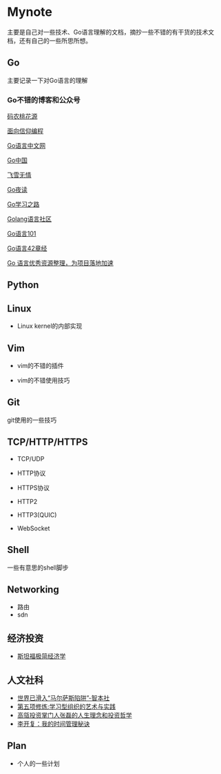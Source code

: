 # Mynote

主要是自己对一些技术、Go语言理解的文档，摘抄一些不错的有干货的技术文档，还有自己的一些所思所想。

## Go

主要记录一下对Go语言的理解

### Go不错的博客和公众号

[码农桃花源](https://qcrao91.gitbook.io/go/)

[面向信仰编程](https://draveness.me/golang/)

[Go语言中文网](https://mp.weixin.qq.com/mp/profile_ext?action=home&__biz=MzAxMTA4Njc0OQ==&scene=124#wechat_redirect)

[Go中国](https://mp.weixin.qq.com/mp/profile_ext?action=home&__biz=MjM5OTcxMzE0MQ==&scene=124#wechat_redirect)

[飞雪无情](https://mp.weixin.qq.com/mp/profile_ext?action=home&__biz=MzI3MjU4Njk3Ng==&scene=124#wechat_redirect)

[Go夜读](https://mp.weixin.qq.com/mp/profile_ext?action=home&__biz=MzAwNTc3OTE5Mg==&scene=124#wechat_redirect)

[Go学习之路](https://github.com/developer-learning/learning-golang)

[Golang语言社区](https://cloud.tencent.com/developer/column/2170)

[Go语言101](https://gfw.go101.org/article/101.html)

[Go语言42章经](https://github.com/ffhelicopter/Go42/blob/master/SUMMARY.md)

[Go 语言优秀资源整理，为项目落地加速](https://shockerli.net/post/go-awesome/)

## Python



## Linux

* Linux kernel的内部实现

    

## Vim

* vim的不错的插件

* vim的不错使用技巧

    

## Git

git使用的一些技巧



## TCP/HTTP/HTTPS

* TCP/UDP
* HTTP协议
* HTTPS协议

* HTTP2
* HTTP3(QUIC)
* WebSocket



## Shell

一些有意思的shell脚步



## Networking

* 路由
* sdn



## 经济投资
* [斯坦福极简经济学](https://github.com/lizj3624/mynote/blob/master/reading-notes/%E8%AF%BB%E3%80%8A%E6%96%AF%E5%9D%A6%E7%A6%8F%E6%9E%81%E7%AE%80%E7%BB%8F%E6%B5%8E%E5%AD%A6%E3%80%8B%E4%B8%80%E4%BA%9B%E6%80%BB%E7%BB%93.md)

## 人文社科

* [世界已滑入“马尔萨斯陷阱”-智本社](https://mp.weixin.qq.com/s/l4vAX3o7HrVQSwjOrRuOYA)
* [第五项修炼:学习型组织的艺术与实践](https://github.com/lizj3624/mynote/blob/master/reading-notes/%E7%AC%AC%E4%BA%94%E9%A1%B9%E4%BF%AE%E7%82%BC%EF%BC%9A%E5%AD%A6%E4%B9%A0%E5%9E%8B%E7%BB%84%E7%BB%87%E7%9A%84%E8%89%BA%E6%9C%AF%E4%B8%8E%E5%AE%9E%E8%B7%B5.md)
* [高瓴投资掌门人张磊的人生理念和投资哲学](https://github.com/lizj3624/mynote/blob/master/reading-notes/%E9%AB%98%E7%93%B4%E6%8A%95%E8%B5%84%E6%8E%8C%E9%97%A8%E4%BA%BA%E5%BC%A0%E7%A3%8A%E7%9A%84%E4%BA%BA%E7%94%9F%E7%90%86%E5%BF%B5%E5%92%8C%E6%8A%95%E8%B5%84%E5%93%B2%E5%AD%A6.md)
* [李开复：我的时间管理秘诀](https://github.com/lizj3624/mynote/blob/master/reading-notes/%E6%9D%8E%E5%BC%80%E5%A4%8D%EF%BC%9A%E6%88%91%E7%9A%84%E6%97%B6%E9%97%B4%E7%AE%A1%E7%90%86%E7%A7%98%E8%AF%80.md)


## Plan

* 个人的一些计划



